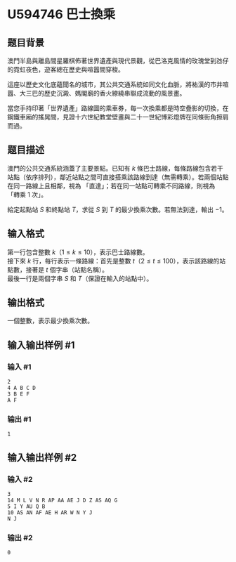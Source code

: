 # U594746 巴士換乘

## 题目背景

澳門半島與離島間星羅棋佈著世界遺產與現代景觀，從巴洛克風情的玫瑰堂到氹仔的霓虹夜色，遊客總在歷史與喧囂間穿梭。

這座以歷史文化底蘊聞名的城市，其公共交通系統如同文化血脈，將祐漢的市井喧囂、大三巴的歷史沉澱、媽閣廟的香火繚繞串聯成流動的風景畫。

當您手持印著「世界遺產」路線圖的乘車券，每一次換乘都是時空疊影的切換，在鋼鐵車廂的搖晃間，見證十六世紀教堂壁畫與二十一世紀博彩燈牌在同條街角擦肩而過。

## 题目描述

澳門的公共交通系統涵蓋了主要景點。已知有 $k$ 條巴士路線，每條路線包含若干站點（依序排列），鄰近站點之間可直接搭乘該路線到達（無需轉乘）。若兩個站點在同一路線上且相鄰，視為 「直達」；若在同一站點可轉乘不同路線，則視為 「轉乘 $1$ 次」。

給定起點站 $S$ 和終點站 $T$，求從 $S$ 到 $T$ 的最少換乘次數。若無法到達，輸出 $-1$。

## 输入格式

第一行包含整數 $k（1≤k≤10）$，表示巴士路線數。  
接下來 $k$ 行，每行表示一條路線：首先是整數 $t（2≤t≤100）$，表示該路線的站點數，接著是 $t$ 個字串（站點名稱）。  
最後一行是兩個字串 $S$ 和 $T$（保證在輸入的站點中）。

## 输出格式

一個整數，表示最少換乘次數。

## 输入输出样例 #1

### 输入 #1

```
2
4 A B C D
3 B E F
A F
```

### 输出 #1

```
1
```

## 输入输出样例 #2

### 输入 #2

```
3
14 M L V N R AP AA AE J D Z AS AQ G
5 I Y AU Q B
10 AS AN AF AE H AR W N Y J
N J
```

### 输出 #2

```
0
```
